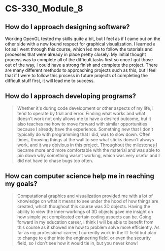 # CS-330_Module_8

## How do I approach designing software?

Working OpenGL tested my skills quite a bit, but I feel as if I came out on the other side with a new found respect for graphical visualization. I learned a lot as I went through this course, which led me to follow the tutorials and processes that were already in place pretty closely. My initial thought process was to complete all of the difficult tasks first so once I got those out of the way, I could have a strong finish and complete the project. There are many different methods to approaching projects such as this, but I feel that if I were to follow this process in future projects of completing the difficult stuff first, it will lead me to success.

## How do I approach developing programs?

>Whether it's during code development or other aspects of my life, I tend to operate by trial and error. Finding what works and what doesn't work not only allows me to have a desired outcome, but it also teaches me how to move forward with similar opportunities because I already have the experience. Something new that I don't typically do with programming that I did, was to slow down. Often times, throwing things at the wall to see what sticks doesn't always work, and it was obivious in this project. Throughout the milestones I became more and more comfortable with the material and was able to pin down why something wasn't working, which was very useful and I did not have to chase bugs too often.


## How can computer science help me in reaching my goals?

>Computational graphics and visualization provided me with a lot of knowledge on what it means to see under the hood of how things are created, which thoughout this course was 3D objects. Having the ability to view the inner-workings of 3D objects gave me insight on how simple yet complicated certain coding aspects can be. Going forward in my education career, I think I will be able to benefit from this course as it showed me how to problem solve more efficiently. As far as my professional career, I currently work in the IT field but plan to change to either into the engineering field, or even the security field, so I don't see how it would tie in, but you never know!
